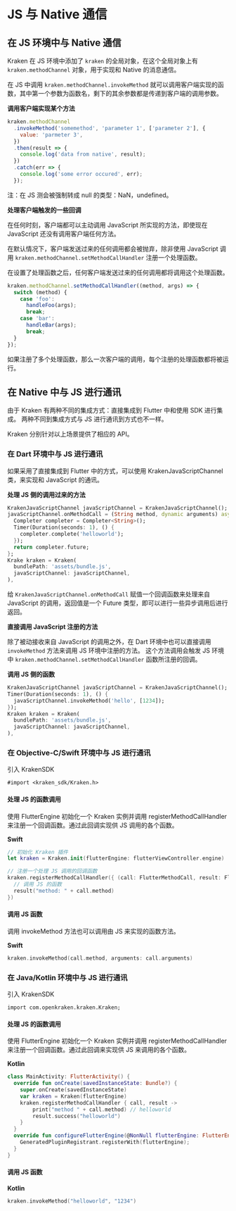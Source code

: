# JS 与 Native 通信

## 在 JS 环境中与 Native 通信

Kraken 在 JS 环境中添加了 `kraken` 的全局对象，在这个全局对象上有 `kraken.methodChannel` 对象，用于实现和 Native 的消息通信。

在 JS 中调用 `kraken.methodChannel.invokeMethod` 就可以调用客户端实现的函数，其中第一个参数为函数名，剩下的其余参数都是传递到客户端的调用参数。

**调用客户端实现某个方法**

```javascript
kraken.methodChannel
  .invokeMethod('somemethod', 'parameter 1', ['parameter 2'], {
    value: 'parmeter 3',
  })
  .then(result => {
    console.log('data from native', result);
  })
  .catch(err => {
    console.log('some error occured', err);
  });
```

注：在 JS 测会被强制转成 null 的类型：NaN，undefined。

**处理客户端触发的一些回调**

在任何时刻，客户端都可以主动调用 JavaScript 所实现的方法，即使现在 JavaScript 还没有调用客户端任何方法。

在默认情况下，客户端发送过来的任何调用都会被抛弃，除非使用 JavaScript 调用 `kraken.methodChannel.setMethodCallHandler` 注册一个处理函数。

在设置了处理函数之后，任何客户端发送过来的任何调用都将调用这个处理函数。

```javascript
kraken.methodChannel.setMethodCallHandler((method, args) => {
  switch (method) {
    case 'foo':
      handleFoo(args);
      break;
    case 'bar':
      handleBar(args);
      break;
  }
});
```

如果注册了多个处理函数，那么一次客户端的调用，每个注册的处理函数都将被运行。

## 在 Native 中与 JS 进行通讯

由于 Kraken 有两种不同的集成方式：直接集成到 Flutter 中和使用 SDK 进行集成。
两种不同到集成方式与 JS 进行通讯到方式也不一样。

Kraken 分别针对以上场景提供了相应的 API。

### 在 Dart 环境中与 JS 进行通讯

如果采用了直接集成到 Flutter 中的方式，可以使用 KrakenJavaScriptChannel 类，来实现和 JavaScript 的通讯。

**处理 JS 侧的调用过来的方法**

```dart
KrakenJavaScriptChannel javaScriptChannel = KrakenJavaScriptChannel();
javaScriptChannel.onMethodCall = (String method, dynamic arguments) async {
  Completer completer = Completer<String>();
  Timer(Duration(seconds: 1), () {
    completer.complete('helloworld');
  });
  return completer.future;
};
Krake kraken = Kraken(
  bundlePath: 'assets/bundle.js',
  javaScriptChannel: javaScriptChannel,
),
```

给 `KrakenJavaScriptChannel.onMethodCall` 赋值一个回调函数来处理来自 JavaScript 的调用，返回值是一个 Future 类型，即可以进行一些异步调用后进行返回。

**直接调用 JavaScript 注册的方法**

除了被动接收来自 JavaScript 的调用之外，在 Dart 环境中也可以直接调用 `invokeMethod` 方法来调用 JS 环境中注册的方法。
这个方法调用会触发 JS 环境中 `kraken.methodChannel.setMethodCallHandler` 函数所注册的回调。

**调用 JS 侧的函数**

```dart
KrakenJavaScriptChannel javaScriptChannel = KrakenJavaScriptChannel();
Timer(Duration(seconds: 1), () {
  javaScriptChannel.invokeMethod('hello', [1234]);
});
Kraken kraken = Kraken(
  bundlePath: 'assets/bundle.js',
  javaScriptChannel: javaScriptChannel,
),
```

### 在 Objective-C/Swift 环境中与 JS 进行通讯

引入 KrakenSDK

```
#import <kraken_sdk/Kraken.h>
```

#### 处理 JS 的函数调用

使用 FlutterEngine 初始化一个 Kraken 实例并调用 registerMethodCallHandler 来注册一个回调函数。通过此回调实现供 JS 调用的各个函数。

**Swift**

```swift
// 初始化 Kraken 插件
let kraken = Kraken.init(flutterEngine: flutterViewController.engine)

// 注册一个处理 JS 调用的回调函数
kraken.registerMethodCallHandler({ (call: FlutterMethodCall, result: FlutterResult) in
  // 调用 JS 的函数
  result("method: " + call.method)
})
```

#### 调用 JS 函数

调用 invokeMethod 方法也可以调用由 JS 来实现的函数方法。

**Swift**

```swift
kraken.invokeMethod(call.method, arguments: call.arguments)
```

### 在 Java/Kotlin 环境中与 JS 进行通讯

引入 KrakenSDK

```
import com.openkraken.kraken.Kraken;
```

#### 处理 JS 的函数调用

使用 FlutterEngine 初始化一个 Kraken 实例并调用 registerMethodCallHandler 来注册一个回调函数。通过此回调来实现供 JS 来调用的各个函数。

**Kotlin**

```kotlin
class MainActivity: FlutterActivity() {
  override fun onCreate(savedInstanceState: Bundle?) {
    super.onCreate(savedInstanceState)
    var kraken = Kraken(flutterEngine)
    kraken.registerMethodCallHandler { call, result ->
        print("method " + call.method) // helloworld
        result.success("helloworld")
    }
  }
  override fun configureFlutterEngine(@NonNull flutterEngine: FlutterEngine) {
    GeneratedPluginRegistrant.registerWith(flutterEngine);
  }
}
```

#### 调用 JS 函数

**Kotlin**

```kotlin
kraken.invokeMethod("helloworld", "1234")
```
